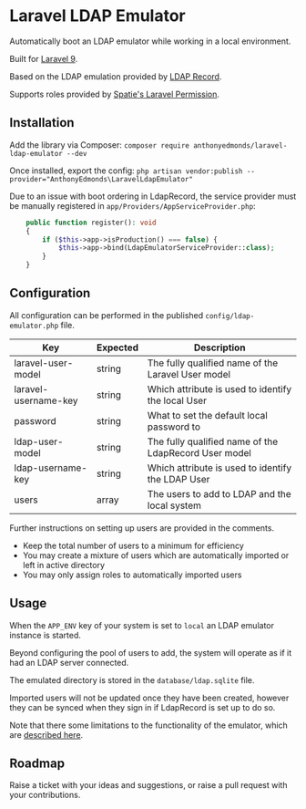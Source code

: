 # Laravel LDAP Emulator

Automatically boot an LDAP emulator while working in a local environment.

Built for [Laravel 9](https://laravel.com/).

Based on the LDAP emulation provided by [LDAP Record](https://ldaprecord.com/).

Supports roles provided by [Spatie's Laravel Permission](https://spatie.be/docs/laravel-permission).

## Installation

Add the library via Composer: `composer require anthonyedmonds/laravel-ldap-emulator --dev`

Once installed, export the config: `php artisan vendor:publish --provider="AnthonyEdmonds\LaravelLdapEmulator"`

Due to an issue with boot ordering in LdapRecord, the service provider must be manually registered in `app/Providers/AppServiceProvider.php`:

```php
    public function register(): void
    {
        if ($this->app->isProduction() === false) {
            $this->app->bind(LdapEmulatorServiceProvider::class);
        }
    }
```

## Configuration

All configuration can be performed in the published `config/ldap-emulator.php` file.

| Key                  | Expected | Description |
| -------------------- | -------- | ----------- |
| laravel-user-model   | string   | The fully qualified name of the Laravel User model |
| laravel-username-key | string   | Which attribute is used to identify the local User |
| password             | string   | What to set the default local password to |
| ldap-user-model      | string   | The fully qualified name of the LdapRecord User model |
| ldap-username-key    | string   | Which attribute is used to identify the LDAP User |
| users                | array    | The users to add to LDAP and the local system |

Further instructions on setting up users are provided in the comments.

* Keep the total number of users to a minimum for efficiency
* You may create a mixture of users which are automatically imported or left in active directory
* You may only assign roles to automatically imported users

## Usage

When the `APP_ENV` key of your system is set to `local` an LDAP emulator instance is started.

Beyond configuring the pool of users to add, the system will operate as if it had an LDAP server connected.

The emulated directory is stored in the `database/ldap.sqlite` file.

Imported users will not be updated once they have been created, however they can be synced when they sign in if LdapRecord is set up to do so.

Note that there some limitations to the functionality of the emulator, which are [described here](https://ldaprecord.com/docs/laravel/v2/testing/#directory-emulator).

## Roadmap

Raise a ticket with your ideas and suggestions, or raise a pull request with your contributions.
